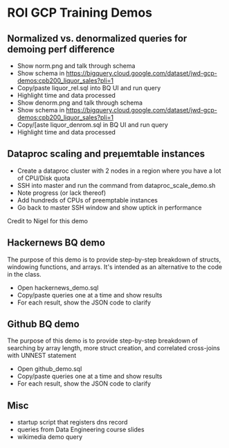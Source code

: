 # ROI GCP Training Demos

## Normalized vs. denormalized queries for demoing perf difference
* Show norm.png and talk through schema
* Show schema in https://bigquery.cloud.google.com/dataset/jwd-gcp-demos:cpb200_liquor_sales?pli=1
* Copy/paste liquor_rel.sql into BQ UI and run query
* Highlight time and data processed
* Show denorm.png and talk through schema
* Show schema in https://bigquery.cloud.google.com/dataset/jwd-gcp-demos:cpb200_liquor_sales?pli=1
* Copy/[aste liquor_denrom.sql in BQ UI and run query
* Highlight time and data processed

## Dataproc scaling and preµemtable instances
* Create a dataproc cluster with 2 nodes in a region where you have a lot of CPU/Disk quota
* SSH into master and run the command from dataproc_scale_demo.sh
* Note progress (or lack thereof)
* Add hundreds of CPUs of preemptable instances
* Go back to master SSH window and show uptick in performance

Credit to Nigel for this demo

## Hackernews BQ demo

The purpose of this demo is to provide step-by-step breakdown of structs, windowing functions, and arrays. It's intended as an alternative to the code in the class.

* Open hackernews_demo.sql
* Copy/paste queries one at a time and show results
* For each result, show the JSON code to clarify

## Github BQ demo

The purpose of this demo is to provide step-by-step breakdown of searching by array length, more struct creation, and correlated cross-joins with UNNEST statement

* Open github_demo.sql
* Copy/paste queries one at a time and show results
* For each result, show the JSON code to clarify

## Misc
* startup script that registers dns record
* queries from Data Engineering course slides
* wikimedia demo query
